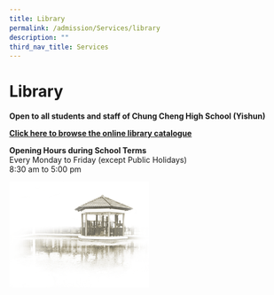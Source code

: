 ```yaml
---
title: Library
permalink: /admission/Services/library
description: ""
third_nav_title: Services
---
```

# **Library**

**Open to all students and staff of Chung Cheng High School (Yishun)**

[**Click here to browse the online library catalogue**](https://schoolibrary.moe.edu.sg/chungchenghighyishun/cgi-bin/spydus.exe/MSGTRN/WPAC/HOME)

**Opening Hours during School Terms**   
Every Monday to Friday (except Public Holidays)   
8:30 am to 5:00 pm

<img src="/images/pavilion.png" 
     style="width:50%">